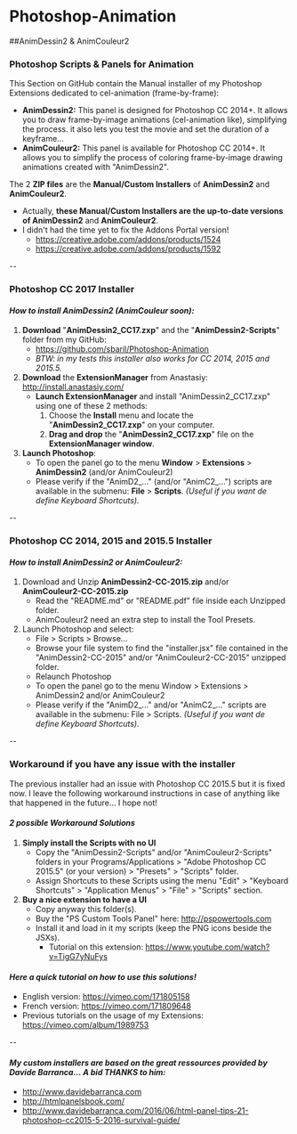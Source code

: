 # Photoshop-Animation
##AnimDessin2 & AnimCouleur2 


### Photoshop Scripts & Panels for Animation
This Section on GitHub contain the Manual installer of my Photoshop Extensions dedicated to cel-animation (frame-by-frame):
* **AnimDessin2:** This panel is designed for Photoshop CC 2014+. It allows you to draw frame-by-image animations (cel-animation like), simplifying the process. it also lets you test the movie and set the duration of a keyframe…
* **AnimCouleur2:** This panel is available for Photoshop CC 2014+. It allows you to simplify the process of coloring frame-by-image drawing animations created with "AnimDessin2".

The 2 **ZIP files** are the **Manual/Custom Installers** of **AnimDessin2** and **AnimCouleur2**.
* Actually, **these Manual/Custom Installers are the up-to-date versions of AnimDessin2** and **AnimCouleur2**.
* I didn't had the time yet to fix the Addons Portal version!
	* https://creative.adobe.com/addons/products/1524
	* https://creative.adobe.com/addons/products/1592

--

### Photoshop CC 2017 Installer 
#### *How to install AnimDessin2 (AnimCouleur soon):*
1.  **Download** "**AnimDessin2_CC17.zxp**" and the "**AnimDessin2-Scripts**" folder from my GitHub: 
	* https://github.com/sbaril/Photoshop-Animation
	* *BTW: in my tests this installer also works for CC 2014, 2015 and 2015.5.*
1.  **Download** the **ExtensionManager** from Anastasiy:
http://install.anastasiy.com/
	* **Launch ExtensionManager** and install "AnimDessin2_CC17.zxp" using one of these 2 methods:
		1. Choose the **Install** menu and locate the "**AnimDessin2_CC17.zxp**" on your computer.
		2. **Drag and drop** the "**AnimDessin2_CC17.zxp**" file on the **ExtensionManager window**.
2. **Launch Photoshop**:
	* To open the panel go to the menu **Window** > **Extensions** > **AnimDessin2** (and/or AnimCouleur2) 
	* Please verify if the "AnimD2_…" (and/or "AnimC2_…") scripts are available in the submenu: **File** > **Scripts**. *(Useful if you want de define Keyboard Shortcuts).* 


--

### Photoshop CC 2014, 2015 and 2015.5 Installer 
#### *How to install AnimDessin2 or AnimCouleur2:*
1. Download and Unzip **AnimDessin2-CC-2015.zip** and/or **AnimCouleur2-CC-2015.zip**
	* Read the "README.md" or "README.pdf" file inside each Unzipped folder.
	* AnimCouleur2 need an extra step to install the Tool Presets.
2. Launch Photoshop and select:
	* File > Scripts > Browse… 
	* Browse your file system to find the "installer.jsx" file contained in the "AnimDessin2-CC-2015" and/or "AnimCouleur2-CC-2015" unzipped folder.
	* Relaunch Photoshop 
	* To open the panel go to the menu Window > Extensions > AnimDessin2 and/or AnimCouleur2 
	* Please verify if the "AnimD2_…" and/or "AnimC2_…" scripts are available in the submenu: File > Scripts. *(Useful if you want de define Keyboard Shortcuts).* 


--

### Workaround if you have any issue with the installer
The previous installer had an issue with Photoshop CC 2015.5 but it is fixed now.
I leave the following workaround instructions in case of anything like that happened in the future… I hope not!

#### *2 possible Workaround Solutions*
1. **Simply install the Scripts with no UI**
	* Copy the "AnimDessin2-Scripts" and/or "AnimCouleur2-Scripts" folders in your Programs/Applications > "Adobe Photoshop CC 2015.5" (or your version) > "Presets" > "Scripts" folder.
	* Assign Shortcuts to these Scripts using the menu "Edit" > "Keyboard Shortcuts" > "Application Menus" > "File" > "Scripts" section.
2. **Buy a nice extension to have a UI**
	* Copy anyway this folder(s).
	* Buy the "PS Custom Tools Panel" here: http://pspowertools.com
	* Install it and load in it my scripts (keep the PNG icons beside the JSXs).
		* Tutorial on this extension: https://www.youtube.com/watch?v=TigG7yNuFys
		
#### *Here a quick tutorial on how to use this solutions!*
* English version: https://vimeo.com/171805158
* French version: https://vimeo.com/171809648
* Previous tutorials on the usage of my Extensions: https://vimeo.com/album/1989753
		




--	

#### *My custom installers are based on the great ressources provided by Davide Barranca… A bid THANKS to him:*
* http://www.davidebarranca.com
* http://htmlpanelsbook.com/
* http://www.davidebarranca.com/2016/06/html-panel-tips-21-photoshop-cc2015-5-2016-survival-guide/